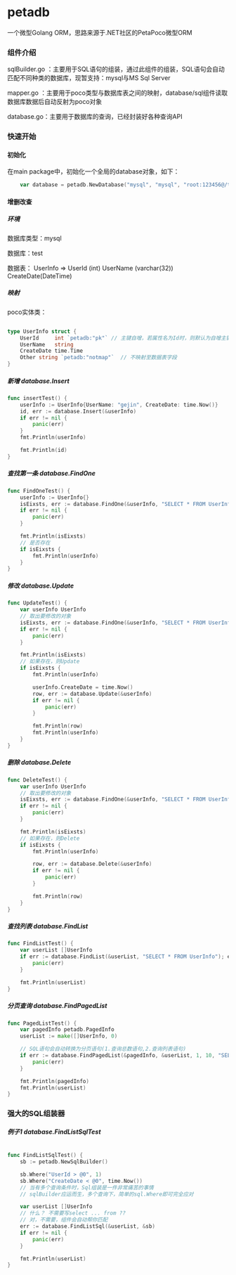 petadb
=====

一个微型Golang ORM，思路来源于.NET社区的PetaPoco微型ORM

### 组件介绍
sqlBuilder.go ：主要用于SQL语句的组装，通过此组件的组装，SQL语句会自动匹配不同种类的数据库，现暂支持：mysql与MS Sql Server 

mapper.go ：主要用于poco类型与数据库表之间的映射，database/sql组件读取数据库数据后自动反射为poco对象

database.go：主要用于数据库的查询，已经封装好各种查询API

### 快速开始 
#### 初始化 

在main package中，初始化一个全局的database对象，如下：
```go
	var database = petadb.NewDatabase("mysql", "mysql", "root:123456@/test?charset=utf8")
```

#### 增删改查
##### 环境
数据库类型：mysql

数据库：test

数据表： UserInfo => UserId (int)   UserName (varchar(32))   CreateDate(DateTime)

##### 映射
 
poco实体类：
```go

type UserInfo struct {
	UserId     int `petadb:"pk"` // 主键自增，若属性名为Id时，则默认为自增主键，非自增主键：pk_notai
	UserName   string
	CreateDate time.Time
	Other string `petadb:"notmap"`  // 不映射至数据表字段
}
``` 

##### 新增 database.Insert
```go
func insertTest() {
	userInfo := UserInfo{UserName: "gejin", CreateDate: time.Now()}
	id, err := database.Insert(&userInfo)
	if err != nil {
		panic(err)
	}
	fmt.Println(userInfo)

	fmt.Println(id)
}
```
##### 查找第一条 database.FindOne
```go 
func FindOneTest() {
	userInfo := UserInfo{}
	isEixsts, err := database.FindOne(&userInfo, "SELECT * FROM UserInfo WHERE UserName = 'gejin'")
	if err != nil {
		panic(err)
	}

	fmt.Println(isEixsts)
	// 是否存在
	if isEixsts {
		fmt.Println(userInfo)
	}
}
```

##### 修改 database.Update
```go 
func UpdateTest() {
	var userInfo UserInfo
	// 取出要修改的对象
	isEixsts, err := database.FindOne(&userInfo, "SELECT * FROM UserInfo WHERE UserName = 'gejin'")
	if err != nil {
		panic(err)
	}

	fmt.Println(isEixsts)
	// 如果存在，则Update
	if isEixsts {
		fmt.Println(userInfo)

		userInfo.CreateDate = time.Now()
		row, err := database.Update(&userInfo)
		if err != nil {
			panic(err)
		}

		fmt.Println(row)
		fmt.Println(userInfo)
	}
}
```

##### 删除 database.Delete 

```go 
func DeleteTest() {
	var userInfo UserInfo
	// 取出要修改的对象
	isEixsts, err := database.FindOne(&userInfo, "SELECT * FROM UserInfo WHERE UserName = 'gejin'")
	if err != nil {
		panic(err)
	}

	fmt.Println(isEixsts)
	// 如果存在，则Delete
	if isEixsts {
		fmt.Println(userInfo)

		row, err := database.Delete(&userInfo)
		if err != nil {
			panic(err)
		}

		fmt.Println(row)
	}
}
```

##### 查找列表 database.FindList
```go  
func FindListTest() {
	var userList []UserInfo
	if err := database.FindList(&userList, "SELECT * FROM UserInfo"); err != nil {
		panic(err)
	}

	fmt.Println(userList)
}
```

##### 分页查询  database.FindPagedList
```go 
func PagedListTest() {
	var pagedInfo petadb.PagedInfo
	userList := make([]UserInfo, 0)

	// SQL语句会自动转换为分页语句(1.查询总数语句,2.查询列表语句)
	if err := database.FindPagedList(&pagedInfo, &userList, 1, 10, "SELECT * FROM UserInfo"); err != nil {
		panic(err)
	}

	fmt.Println(pagedInfo)
	fmt.Println(userList)
}
```

### 强大的SQL组装器

##### 例子1 database.FindListSqlTest
```go 

func FindListSqlTest() {
	sb := petadb.NewSqlBuilder()

	sb.Where("UserId > @0", 1)
	sb.Where("CreateDate < @0", time.Now())
	// 当有多个查询条件时，Sql组装是一件非常痛苦的事情
	// sqlBuilder应运而生，多个查询下，简单的sql.Where即可完全应对

	var userList []UserInfo
	// 什么？ 不需要写select ... from ??
	// 对，不需要，组件会自动帮你匹配
	err := database.FindListSql(&userList, &sb)
	if err != nil {
		panic(err)
	}

	fmt.Println(userList)
}
```


